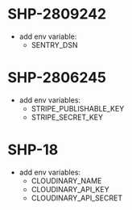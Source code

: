 # SHP-2809242
- add env variable:
    - SENTRY_DSN
    
# SHP-2806245
- add env variables:
    - STRIPE_PUBLISHABLE_KEY
    - STRIPE_SECRET_KEY

# SHP-18
- add env variables:
    - CLOUDINARY_NAME
    - CLOUDINARY_API_KEY
    - CLOUDINARY_API_SECRET
